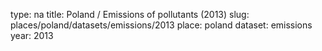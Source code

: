 type: na
title: Poland / Emissions of pollutants (2013)
slug: places/poland/datasets/emissions/2013
place: poland
dataset: emissions
year: 2013
